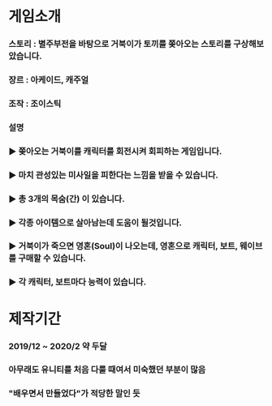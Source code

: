 게임소개 
===
### 스토리 : 별주부전을 바탕으로 거북이가 토끼를 쫒아오는 스토리를 구상해보았습니다.
### 장르 : 아케이드, 캐주얼
### 조작 : 조이스틱
### 설명
### ▶ 쫒아오는 거북이를 캐릭터를 회전시켜 회피하는 게임입니다.
### ▶ 마치 관성있는 미사일을 피한다는 느낌을 받을 수 있습니다.
### ▶ 총 3개의 목숨(간) 이 있습니다. 
### ▶ 각종 아이템으로 살아남는데 도움이 될것입니다.
### ▶ 거북이가 죽으면 영혼(Soul)이 나오는데, 영혼으로 캐릭터, 보트, 웨이브를 구매할 수 있습니다.
### ▶ 각 캐릭터, 보트마다 능력이 있습니다.

         
제작기간
===
### 2019/12 ~ 2020/2 약 두달
### 아무래도 유니티를 처음 다룰 때여서 미숙했던 부분이 많음
### "배우면서 만들었다"가 적당한 말인 듯
